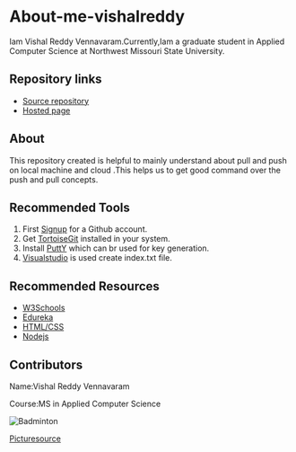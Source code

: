 # About-me-vishalreddy
  Iam Vishal Reddy Vennavaram.Currently,Iam a graduate student in Applied Computer Science at Northwest Missouri State University.
## Repository links

* [Source repository](https://vishalreddy114.github.io/About-me-vishalreddy/.)
* [Hosted page](https://github.com/Vishalreddy114/About-me-vishalreddy)

## About

This repository created is helpful to mainly understand about pull and push on local machine and cloud .This helps us to get good command over the push and pull concepts.

 ## Recommended Tools
  1. First [Signup](https://github.com/) for a Github account.
  2. Get [TortoiseGit](https://tortoisegit.org/)  installed in your system.
  3. Install [PuttY](https://www.putty.org/) which can br used for key generation.
  4. [Visualstudio](https://visualstudio.microsoft.com/) is used create index.txt file.

 ## Recommended Resources
   
   * [W3Schools](https://www.w3schools.com/whatis/)
   * [Edureka](https://www.edureka.co/complete-web-developer)
   * [HTML/CSS](https://learn.shayhowe.com/html-css/)
   * [Nodejs](https://www.tutorialspoint.com/nodejs/index.htm)

## Contributors
   
Name:Vishal Reddy Vennavaram

Course:MS in Applied Computer Science

![Badminton](https://img.grouponcdn.com/deal/CTvmRysPcgjeb4HauC5/DR-2048x1229/v1/c700x420.jpg)

[Picturesource](https://img.grouponcdn.com/deal/CTvmRysPcgjeb4HauC5/DR-2048x1229/v1/c700x420.jpg)
       
   


    
